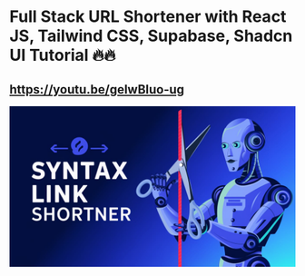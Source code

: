 # Full Stack URL Shortener with React JS, Tailwind CSS, Supabase, Shadcn UI Tutorial 🔥🔥
## https://youtu.be/geIwBIuo-ug
![url shortener 4](public/Syntaxbanner.jpeg)
